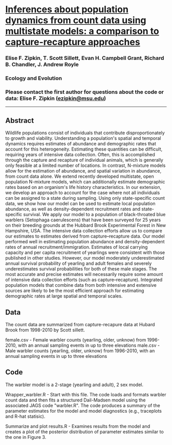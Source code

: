 # [Inferences about population dynamics from count data using multistate models: a comparison to capture-recapture approaches](https://onlinelibrary.wiley.com/doi/full/10.1002/ece3.942)

### Elise F. Zipkin, T. Scott Sillett, Evan H. Campbell Grant, Richard B. Chandler, J. Andrew Royle 

### Ecology and Evolution

### Please contact the first author for questions about the code or data: Elise F. Zipkin (ezipkin@msu.edu)
________________________________________________________________________________________________________________________________________

## Abstract ##
Wildlife populations consist of individuals that contribute disproportionately to growth and viability. Understanding a population's spatial and temporal dynamics requires estimates of abundance and demographic rates that account for this heterogeneity. Estimating these quantities can be difficult, requiring years of intensive data collection. Often, this is accomplished through the capture and recapture of individual animals, which is generally only feasible at a limited number of locations. In contrast, N-mixture models allow for the estimation of abundance, and spatial variation in abundance, from count data alone. We extend recently developed multistate, open population N-mixture models, which can additionally estimate demographic rates based on an organism's life history characteristics. In our extension, we develop an approach to account for the case where not all individuals can be assigned to a state during sampling. Using only state-specific count data, we show how our model can be used to estimate local population abundance, as well as density-dependent recruitment rates and state-specific survival. We apply our model to a population of black-throated blue warblers (Setophaga caerulescens) that have been surveyed for 25 years on their breeding grounds at the Hubbard Brook Experimental Forest in New Hampshire, USA. The intensive data collection efforts allow us to compare our estimates to estimates derived from capture–recapture data. Our model performed well in estimating population abundance and density-dependent rates of annual recruitment/immigration. Estimates of local carrying capacity and per capita recruitment of yearlings were consistent with those published in other studies. However, our model moderately underestimated annual survival probability of yearling and adult females and severely underestimates survival probabilities for both of these male stages. The most accurate and precise estimates will necessarily require some amount of intensive data collection efforts (such as capture–recapture). Integrated population models that combine data from both intensive and extensive sources are likely to be the most efficient approach for estimating demographic rates at large spatial and temporal scales.

## Data
The count data are summarized from capture-recapure data at Hubard Brook from 1998-2010 by Scott sillett.

female.csv - Female warbler counts (yearling, older, unknow) from 1996-2010, with an annual sampling events in up to three elevations
male.csv - Male warbler counts (yearling, older, unknow) from 1996-2010, with an annual sampling events in up to three elevations

## Code
The warbler model is a 2-stage (yearling and adult), 2 sex model. 

Wrapper_warbler.R - Start with this file. The code loads and formats warbler count data and then fits a structured Dail-Madsen model using the associated JAGS code "warbler.R". The code produces a summary of the parameter estimates for the model and model diagnostics (e.g., traceplots and R-hat statisic).

Summarize and plot results.R - Examines results from the model and creates a plot of the posterior distribution of parameter estimates similar to the one in Figure 3.

